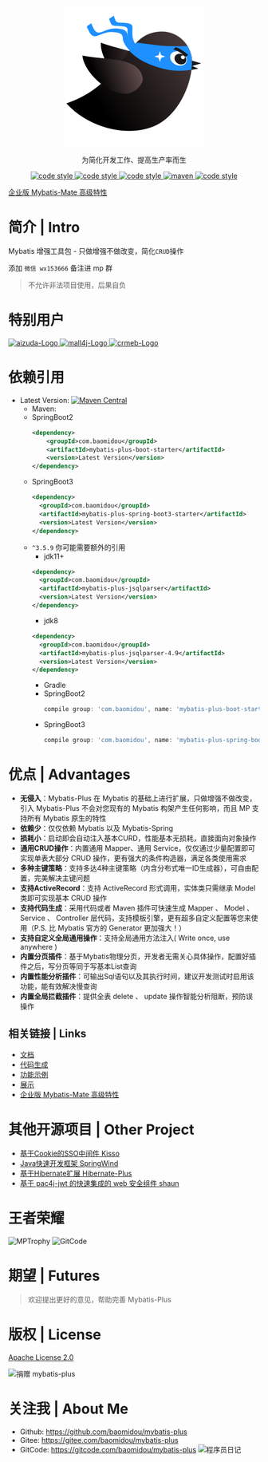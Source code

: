 <p align="center">
  <a href="https://github.com/baomidou/mybatis-plus" target="_blank">
   <img alt="Mybatis-Plus-Logo" src="https://raw.githubusercontent.com/baomidou/logo/master/mybatis-plus-logo-new-mini.png">
  </a>
</p>

<p align="center">
  为简化开发工作、提高生产率而生
</p>

<p align="center">

  <a href="https://github.com/baomidou/mybatis-plus">
    <img alt="code style" src="https://img.shields.io/github/stars/baomidou/mybatis-plus?style=social">
  </a>

  <a href="https://gitee.com/baomidou/mybatis-plus">
    <img alt="code style" src="https://gitee.com/baomidou/mybatis-plus/badge/star.svg">
  </a>

  <a href="https://gitcode.com/baomidou/mybatis-plus">
    <img alt="code style" src="https://gitcode.com/baomidou/mybatis-plus/star/badge.svg">
  </a>

  <a href="https://search.maven.org/search?q=g:com.baomidou%20a:mybatis-*">
    <img alt="maven" src="https://img.shields.io/maven-central/v/com.baomidou/mybatis-plus.svg?style=flat-square">
  </a>

  <a href="https://www.apache.org/licenses/LICENSE-2.0">
    <img alt="code style" src="https://img.shields.io/badge/license-Apache%202-4EB1BA.svg?style=flat-square">
  </a>
</p>

[企业版 Mybatis-Mate 高级特性](https://gitee.com/baomidou/mybatis-mate-examples)

# 简介 | Intro

Mybatis 增强工具包 - 只做增强不做改变，简化`CRUD`操作

添加 `微信 wx153666` 备注进 mp 群

> 不允许非法项目使用，后果自负

# 特别用户

<p>
  <a href="https://doc.flowlong.com?from=mp" target="_blank">
   <img alt="aizuda-Logo" src="https://foruda.gitee.com/images/1715955628416785121/954c16ef_12260.png" width="160px" height="50px">
  </a>
  <a href="https://gitee.com/gz-yami/mall4j?from=mp" target="_blank">
   <img alt="mall4j-Logo" src="https://foruda.gitee.com/images/1716776021837872678/87883b39_12260.gif" width="160px" height="50px">
  </a>
  <a href="http://github.crmeb.net/u/MyBatis-Plus" target="_blank">
   <img alt="crmeb-Logo" src="https://foruda.gitee.com/images/1685339553088166856/b0a6b1a4_12260.gif" width="160px" height="50px">
  </a>
</p>

# 依赖引用

- Latest
  Version: [![Maven Central](https://img.shields.io/maven-central/v/com.baomidou/mybatis-plus.svg)](https://search.maven.org/search?q=g:com.baomidou%20a:mybatis-*)
    - Maven:
    - SpringBoot2
      ```xml
      <dependency>
          <groupId>com.baomidou</groupId>
          <artifactId>mybatis-plus-boot-starter</artifactId>
          <version>Latest Version</version>
      </dependency>
      ```
    - SpringBoot3
      ```xml
      <dependency>
        <groupId>com.baomidou</groupId>
        <artifactId>mybatis-plus-spring-boot3-starter</artifactId>
        <version>Latest Version</version>
      </dependency>
      ```
    - `^3.5.9` 你可能需要额外的引用
        - jdk11+
      ```xml
      <dependency>
        <groupId>com.baomidou</groupId>
        <artifactId>mybatis-plus-jsqlparser</artifactId>
        <version>Latest Version</version>
      </dependency>
      ```
        - jdk8
      ```xml
      <dependency>
        <groupId>com.baomidou</groupId>
        <artifactId>mybatis-plus-jsqlparser-4.9</artifactId>
        <version>Latest Version</version>
      </dependency>
      ```
        - Gradle
        - SpringBoot2
          ```groovy
          compile group: 'com.baomidou', name: 'mybatis-plus-boot-starter', version: 'Latest Version'
          ```
        - SpringBoot3
          ```groovy
          compile group: 'com.baomidou', name: 'mybatis-plus-spring-boot3-starter', version: 'Latest Version'
          ```

# 优点 | Advantages

- **无侵入**：Mybatis-Plus 在 Mybatis 的基础上进行扩展，只做增强不做改变，引入 Mybatis-Plus 不会对您现有的 Mybatis
  构架产生任何影响，而且 MP 支持所有 Mybatis 原生的特性
- **依赖少**：仅仅依赖 Mybatis 以及 Mybatis-Spring
- **损耗小**：启动即会自动注入基本CURD，性能基本无损耗，直接面向对象操作
- **通用CRUD操作**：内置通用 Mapper、通用 Service，仅仅通过少量配置即可实现单表大部分 CRUD 操作，更有强大的条件构造器，满足各类使用需求
- **多种主键策略**：支持多达4种主键策略（内含分布式唯一ID生成器），可自由配置，完美解决主键问题
- **支持ActiveRecord**：支持 ActiveRecord 形式调用，实体类只需继承 Model 类即可实现基本 CRUD 操作
- **支持代码生成**：采用代码或者 Maven 插件可快速生成 Mapper 、 Model 、 Service 、 Controller
  层代码，支持模板引擎，更有超多自定义配置等您来使用（P.S. 比 Mybatis 官方的 Generator 更加强大！）
- **支持自定义全局通用操作**：支持全局通用方法注入( Write once, use anywhere )
- **内置分页插件**：基于Mybatis物理分页，开发者无需关心具体操作，配置好插件之后，写分页等同于写基本List查询
- **内置性能分析插件**：可输出Sql语句以及其执行时间，建议开发测试时启用该功能，能有效解决慢查询
- **内置全局拦截插件**：提供全表 delete 、 update 操作智能分析阻断，预防误操作

## 相关链接 | Links

- [文档](https://baomidou.com)
- [代码生成](https://github.com/baomidou/generator)
- [功能示例](https://github.com/baomidou/mybatis-plus-samples)
- [展示](https://github.com/baomidou/awesome-mybatis-plus)
- [企业版 Mybatis-Mate 高级特性](https://github.com/baomidou/mybatis-mate-examples)


# 其他开源项目 | Other Project

- [基于Cookie的SSO中间件 Kisso](https://gitee.com/baomidou/kisso)
- [Java快速开发框架 SpringWind](https://gitee.com/juapk/SpringWind)
- [基于Hibernate扩展 Hibernate-Plus](https://gitee.com/baomidou/hibernate-plus)
- [基于 pac4j-jwt 的快速集成的 web 安全组件 shaun](https://gitee.com/baomidou/shaun)

# 王者荣耀

![MPTrophy](./images/c9bf2ba5_12260.jpeg "mybatis-plus.jpg")
![GitCode](./images/2025-05-21_163231_398.jpg "2025-05-21_163231_398.jpg")
# 期望 | Futures

> 欢迎提出更好的意见，帮助完善 Mybatis-Plus

# 版权 | License

[Apache License 2.0](https://www.apache.org/licenses/LICENSE-2.0)

![捐赠 mybatis-plus](./images/211207_0acab44e_12260.png "支持一下mybatis-plus")

# 关注我 | About Me
* Github: https://github.com/baomidou/mybatis-plus
* Gitee: https://gitee.com/baomidou/mybatis-plus
* GitCode: https://gitcode.com/baomidou/mybatis-plus
![程序员日记](./images/181933_46d5b802_12260.png "程序员日记")
